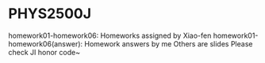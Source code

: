 # PHYS2500J
homework01-homework06: Homeworks assigned by Xiao-fen
homework01-homework06(answer): Homework answers by me
Others are slides
Please check JI honor code~
